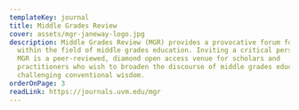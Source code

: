 ```yaml
---
templateKey: journal
title: Middle Grades Review
cover: assets/mgr-janeway-logo.jpg
description: Middle Grades Review (MGR) provides a provocative forum for debate
  within the field of middle grades education. Inviting a critical perspective,
  MGR is a peer-reviewed, diamond open access venue for scholars and
  practitioners who wish to broaden the discourse of middle grades education by
  challenging conventional wisdom.
orderOnPage: 3
readLink: https://journals.uvm.edu/mgr
---
```


